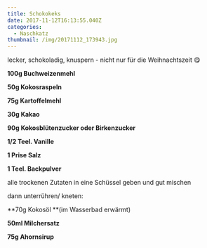 ```yaml
---
title: Schokokeks
date: 2017-11-12T16:13:55.040Z
categories:
  - Naschkatz
thumbnail: /img/20171112_173943.jpg
---
```

lecker, schokoladig, knuspern - nicht nur für die Weihnachtszeit 😋 

**100g Buchweizenmehl**

**50g Kokosraspeln**

**75g Kartoffelmehl**

**30g Kakao**

**90g Kokosblütenzucker oder Birkenzucker**

**1/2 Teel. Vanille**

**1 Prise Salz**

**1 Teel. Backpulver**

alle trockenen Zutaten in eine Schüssel geben und gut mischen

dann unterrühren/ kneten:

**70g Kokosöl **(im Wasserbad erwärmt)

**50ml Milchersatz**

**75g Ahornsirup**
